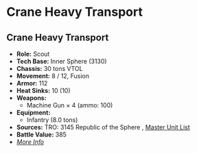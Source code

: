 # Crane Heavy Transport 

## Crane Heavy Transport 

- **Role:** Scout 
- **Tech Base:** Inner Sphere (3130) 
- **Chassis:** 30 tons VTOL 
- **Movement:** 8 / 12, Fusion 
- **Armor:** 112 
- **Heat Sinks:** 10 (10) 
- **Weapons:** 
  - Machine Gun × 4 (ammo: 100) 
- **Equipment:** 
  - Infantry (8.0 tons) 
- **Sources:** TRO: 3145 Republic of the Sphere , [Master Unit List](http://masterunitlist.info/Unit/Details/6655) 
- **Battle Value:** 385 
- [*More Info*](crane_heavy_transport/crane_heavy_transport.md) 

